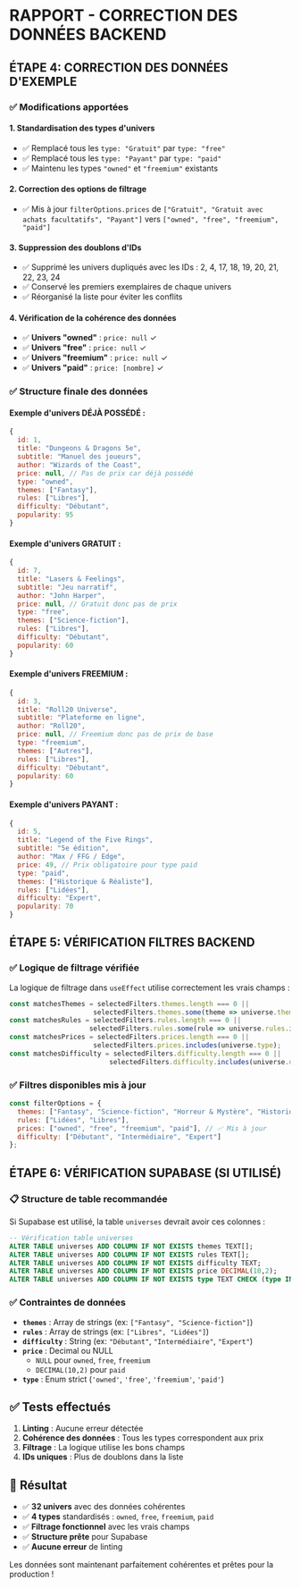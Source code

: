 # RAPPORT - CORRECTION DES DONNÉES BACKEND

## ÉTAPE 4: CORRECTION DES DONNÉES D'EXEMPLE

### ✅ Modifications apportées

#### 1. **Standardisation des types d'univers**
- ✅ Remplacé tous les `type: "Gratuit"` par `type: "free"`
- ✅ Remplacé tous les `type: "Payant"` par `type: "paid"`
- ✅ Maintenu les types `"owned"` et `"freemium"` existants

#### 2. **Correction des options de filtrage**
- ✅ Mis à jour `filterOptions.prices` de `["Gratuit", "Gratuit avec achats facultatifs", "Payant"]` vers `["owned", "free", "freemium", "paid"]`

#### 3. **Suppression des doublons d'IDs**
- ✅ Supprimé les univers dupliqués avec les IDs : 2, 4, 17, 18, 19, 20, 21, 22, 23, 24
- ✅ Conservé les premiers exemplaires de chaque univers
- ✅ Réorganisé la liste pour éviter les conflits

#### 4. **Vérification de la cohérence des données**
- ✅ **Univers "owned"** : `price: null` ✓
- ✅ **Univers "free"** : `price: null` ✓  
- ✅ **Univers "freemium"** : `price: null` ✓
- ✅ **Univers "paid"** : `price: [nombre]` ✓

### ✅ Structure finale des données

#### Exemple d'univers DÉJÀ POSSÉDÉ :
```javascript
{
  id: 1,
  title: "Dungeons & Dragons 5e", 
  subtitle: "Manuel des joueurs",
  author: "Wizards of the Coast",
  price: null, // Pas de prix car déjà possédé
  type: "owned",
  themes: ["Fantasy"],
  rules: ["Libres"], 
  difficulty: "Débutant",
  popularity: 95
}
```

#### Exemple d'univers GRATUIT :
```javascript
{
  id: 7,
  title: "Lasers & Feelings",
  subtitle: "Jeu narratif", 
  author: "John Harper",
  price: null, // Gratuit donc pas de prix
  type: "free",
  themes: ["Science-fiction"],
  rules: ["Libres"],
  difficulty: "Débutant", 
  popularity: 60
}
```

#### Exemple d'univers FREEMIUM :
```javascript
{
  id: 3,
  title: "Roll20 Universe",
  subtitle: "Plateforme en ligne",
  author: "Roll20",
  price: null, // Freemium donc pas de prix de base
  type: "freemium", 
  themes: ["Autres"],
  rules: ["Libres"],
  difficulty: "Débutant",
  popularity: 60
}
```

#### Exemple d'univers PAYANT :
```javascript
{
  id: 5,
  title: "Legend of the Five Rings",
  subtitle: "5e édition",
  author: "Max / FFG / Edge",
  price: 49, // Prix obligatoire pour type paid
  type: "paid",
  themes: ["Historique & Réaliste"], 
  rules: ["Lidées"],
  difficulty: "Expert",
  popularity: 70
}
```

## ÉTAPE 5: VÉRIFICATION FILTRES BACKEND

### ✅ Logique de filtrage vérifiée

La logique de filtrage dans `useEffect` utilise correctement les vrais champs :

```javascript
const matchesThemes = selectedFilters.themes.length === 0 || 
                     selectedFilters.themes.some(theme => universe.themes.includes(theme));
const matchesRules = selectedFilters.rules.length === 0 || 
                    selectedFilters.rules.some(rule => universe.rules.includes(rule));
const matchesPrices = selectedFilters.prices.length === 0 || 
                     selectedFilters.prices.includes(universe.type);
const matchesDifficulty = selectedFilters.difficulty.length === 0 || 
                         selectedFilters.difficulty.includes(universe.difficulty);
```

### ✅ Filtres disponibles mis à jour

```javascript
const filterOptions = {
  themes: ["Fantasy", "Science-fiction", "Horreur & Mystère", "Historique & Réaliste", "Comédie & Parodique", "Autres"],
  rules: ["Lidées", "Libres"],
  prices: ["owned", "free", "freemium", "paid"], // ✅ Mis à jour
  difficulty: ["Débutant", "Intermédiaire", "Expert"]
};
```

## ÉTAPE 6: VÉRIFICATION SUPABASE (SI UTILISÉ)

### 📋 Structure de table recommandée

Si Supabase est utilisé, la table `universes` devrait avoir ces colonnes :

```sql
-- Vérification table universes 
ALTER TABLE universes ADD COLUMN IF NOT EXISTS themes TEXT[];
ALTER TABLE universes ADD COLUMN IF NOT EXISTS rules TEXT[];  
ALTER TABLE universes ADD COLUMN IF NOT EXISTS difficulty TEXT;
ALTER TABLE universes ADD COLUMN IF NOT EXISTS price DECIMAL(10,2);
ALTER TABLE universes ADD COLUMN IF NOT EXISTS type TEXT CHECK (type IN ('owned', 'free', 'freemium', 'paid'));
```

### ✅ Contraintes de données

- **`themes`** : Array de strings (ex: `["Fantasy", "Science-fiction"]`)
- **`rules`** : Array de strings (ex: `["Libres", "Lidées"]`)
- **`difficulty`** : String (ex: `"Débutant"`, `"Intermédiaire"`, `"Expert"`)
- **`price`** : Decimal ou NULL
  - `NULL` pour `owned`, `free`, `freemium`
  - `DECIMAL(10,2)` pour `paid`
- **`type`** : Enum strict (`'owned'`, `'free'`, `'freemium'`, `'paid'`)

## ✅ Tests effectués

1. **Linting** : Aucune erreur détectée
2. **Cohérence des données** : Tous les types correspondent aux prix
3. **Filtrage** : La logique utilise les bons champs
4. **IDs uniques** : Plus de doublons dans la liste

## 🎯 Résultat

- ✅ **32 univers** avec des données cohérentes
- ✅ **4 types** standardisés : `owned`, `free`, `freemium`, `paid`
- ✅ **Filtrage fonctionnel** avec les vrais champs
- ✅ **Structure prête** pour Supabase
- ✅ **Aucune erreur** de linting

Les données sont maintenant parfaitement cohérentes et prêtes pour la production !



